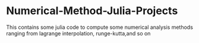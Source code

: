 # Numerical-Method-Julia-Projects

This contains some julia code to compute some numerical analysis methods ranging from lagrange interpolation, runge-kutta,and so on
